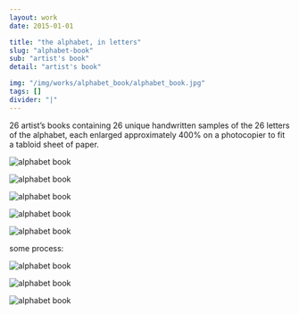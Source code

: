 ```yaml
---
layout: work
date: 2015-01-01

title: "the alphabet, in letters"
slug: "alphabet-book"
sub: "artist's book"
detail: "artist's book"

img: "/img/works/alphabet_book/alphabet_book.jpg"
tags: []
divider: "|"
---
```


26 artist’s books containing 26 unique handwritten samples of the 26 letters of the alphabet, each enlarged approximately 400% on a photocopier to fit a tabloid sheet of paper.

![alphabet book](/img/works/alphabet_book/cover.png)

![alphabet book](/img/works/alphabet_book/a-spread.png)

![alphabet book](/img/works/alphabet_book/o-spread.jpg)

![alphabet book](/img/works/alphabet_book/z-spread.jpg)

![alphabet book](/img/works/alphabet_book/book-pile.jpg)

some process:

![alphabet book](/img/works/alphabet_book/process-1.jpg)

![alphabet book](/img/works/alphabet_book/process-2.jpg)

![alphabet book](/img/works/alphabet_book/process-3.jpg)
